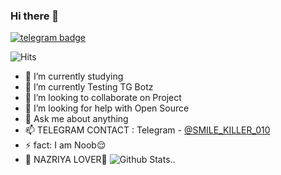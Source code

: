 
### Hi there 👋
[![telegram badge](https://img.shields.io/badge/SMILE-KILLER-30302f?style=flat&logo=telegram)](https://t.me/SMILE_KILLER_010)

![Hits](https://hits.seeyoufarm.com/api/count/incr/badge.svg?url=https://github.com/SMILE-KILLER10/)

- 🔭 I’m currently studying 
- 🌱 I’m currently Testing TG Botz
- 👯 I’m looking to collaborate on Project
- 🤔 I’m looking for help with Open Source
- 💬 Ask me about anything
- 📫 TELEGRAM CONTACT : Telegram - [@SMILE_KILLER_010](https://t.me/SMILE_KILLER_010)
- ⚡ fact: I am Noob😌
- 💞 NAZRIYA LOVER💝
![Github Stats](https://github-readme-stats.vercel.app/api?username=smile-killer10&show_icons=true&title_color=fff&icon_color=79ff97&text_color=9f9f9f&bg_color=151515)..
<!--
**SMILE-KILLER10/SMILE-KILLER10** is a ✨ _special_ ✨ repository because its `README.md` (this file) appears on your GitHub profile.
